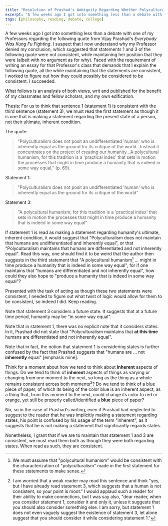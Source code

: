 ```yaml
---
title: "Resolution of Prashad's Ambiguity Regarding Whether Polyculturalism Considers Humans to be Equal or Unequal"
excerpt: "A few weeks ago I got into something less than a debate with one of my Professors regarding the following quote from Vijay Prashad's _Everybody Was Kung Fu Fighting_. This is is an analysis of both views (mine and my Professors). In the end, I saw how the Professor may have reached the conclusion that they did."
tags: [philosophy, reading, debate, college]
---
```


A few weeks ago I got into something less than a debate with one of my Professors regarding the following quote from Vijay Prashad's _Everybody Was Kung Fu Fighting_.
I suspect that I now understand why my Professor denied my conclusion, which suggested that statements 1 and 3 of the following quote were not consistent, while maintaining her position that they were (albeit with no argument as for why).
Faced with the requirement of writing an essay for that Professor's class that demands that I explain the following quote, all the while maintaining that the statements are consistent, I worked to figure out how they could possibly be considered to be consistent.
I succeeded.

What follows is an analysis of both views, writ and published for the benefit of my classmates and fellow scholars, and my own edification.

Thesis: For us to think that sentence 1 (statement 1) is consistent with the third sentence (statement 3), we must read the first statement as though it is one that is making a statement regarding the present state of a person, not their ultimate, inherent condition.

The quote:

> "Polyculturalism does not posit an undifferentiated 'human' who is inherently equal as the ground for its critique of the world...Instead it concentrates on the project of creating our humanity...A polycultural humanism, for this tradition is a 'practical index' that sets in motion the processes that might in time produce a humanity that is indeed in some way equal," (p. 69).

Statement 1:

> "Polyculturalism does not posit an undifferentiated 'human' who is inherently equal as the ground for its critique of the world"

Statement 3:

> "A polycultural humanism, for this tradition is a 'practical index' that sets in motion the processes that might in time produce a humanity that is indeed in some way equal"

If statement 1 is read as making a statement regarding humanity's ultimate, inherent condition, it would suggest that "Polyculturalism does not maintain that humans are undifferentiated and inherently equal", or that "Polyculturalism maintains that humans are differentiated and not inherently equal".
Read this way, one should find it to be weird that the author then suggests in the third statement that "A polycultural humanism[^same-question-mark] ... might in time produce a humanity that is indeed in some way equal", for if one maintains that "humans are differentiated and not inherently equal", how could they also hope to "produce a humanity that is indeed in some way equal"?

[^same-question-mark]: We must assume that "polycultural humanism" would be consistent with the characterization of "polyculturalism" made in the first statement for these statements to make sense.

Presented with the task of acting as though these two statements were consistent, I needed to figure out what twist of logic would allow for them to be consistent, so indeed I did. Keep reading.

Note that statement 3 considers a future state.
It suggests that at a future time period, humanity may be "in some way equal".

Note that in statement 1, there was no explicit note that it considers states.
In it, Prashad did not state that "Polyculturalism maintains that **at this time** humans are differentiated and not inherently equal".

Note that in fact, the notion that statement 1 is considering states is further confused by the fact that Prashad suggests that "humans are ... not **inherently** equal" [emphasis mine].

Think for a moment about how we tend to think about **inherent** aspects of things.
Do we tend to think of **inherent** aspects of things as varying or changing from one moment to the next, so long as the thing as a whole remains consistent across both moments[^cmon-man]?
	Do we tend to think of a blue piece of paper, of which its being of the color blue is an inherent aspect, as a thing that, from this moment to the next, could change its color to red or orange, yet still be properly called/identified a **blue** piece of paper?

No, so in the case of Prashad's writing, even if Prashad had neglected to suggest to the reader that he was implicitly making a statement regarding states, his point is confused by his usage of the term "inherent", as it suggests that he is not making a statement that significantly regards states.

[^cmon-man]: I am worried that a weak reader may read this sentence and think "yes, but I have already read statement 3, which suggests that a human is not consistent, so your point is moot." I would applaud such a reader for their ability to make connections, but I was say also, "dear reader, when you consider statement 1, consider it and only it, unless it suggests that you should also consider something else. I am sorry, but statement 1 does not even vaguely suggest the existence of statement 3, let alone suggest that you should consider it while considering statement 1."

Nonetheless, I grant that if we are to maintain that statement 1 and 3 are consistent, we must read them both as though they were both regarding states.
When read as such, they are consistent.
